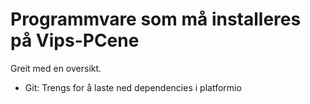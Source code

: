 # Programmvare som må installeres på Vips-PCene

Greit med en oversikt.


- Git: Trengs for å laste ned dependencies i platformio




